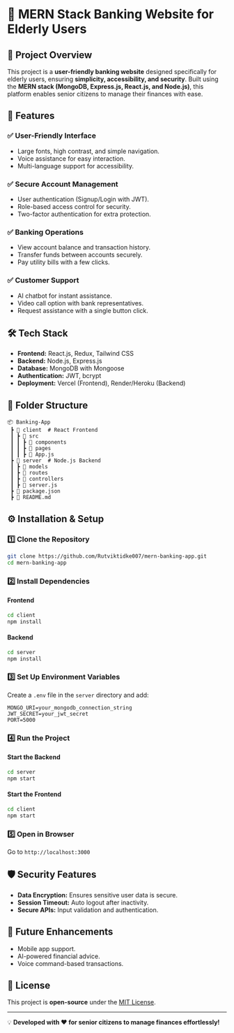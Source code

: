 # 🏦 MERN Stack Banking Website for Elderly Users

## 📌 Project Overview
This project is a **user-friendly banking website** designed specifically for elderly users, ensuring **simplicity, accessibility, and security**. Built using the **MERN stack (MongoDB, Express.js, React.js, and Node.js)**, this platform enables senior citizens to manage their finances with ease.

## 🚀 Features
### ✅ User-Friendly Interface
- Large fonts, high contrast, and simple navigation.
- Voice assistance for easy interaction.
- Multi-language support for accessibility.

### ✅ Secure Account Management
- User authentication (Signup/Login with JWT).
- Role-based access control for security.
- Two-factor authentication for extra protection.

### ✅ Banking Operations
- View account balance and transaction history.
- Transfer funds between accounts securely.
- Pay utility bills with a few clicks.

### ✅ Customer Support
- AI chatbot for instant assistance.
- Video call option with bank representatives.
- Request assistance with a single button click.

## 🛠️ Tech Stack
- **Frontend:** React.js, Redux, Tailwind CSS
- **Backend:** Node.js, Express.js
- **Database:** MongoDB with Mongoose
- **Authentication:** JWT, bcrypt
- **Deployment:** Vercel (Frontend), Render/Heroku (Backend)

## 📂 Folder Structure
```
📦 Banking-App
 ┣ 📂 client  # React Frontend
 ┃ ┣ 📂 src
 ┃ ┃ ┣ 📂 components
 ┃ ┃ ┣ 📂 pages
 ┃ ┃ ┣ 📜 App.js
 ┣ 📂 server  # Node.js Backend
 ┃ ┣ 📂 models
 ┃ ┣ 📂 routes
 ┃ ┣ 📂 controllers
 ┃ ┣ 📜 server.js
 ┣ 📜 package.json
 ┣ 📜 README.md
```

## ⚙️ Installation & Setup
### 1️⃣ Clone the Repository
```sh
git clone https://github.com/Rutviktidke007/mern-banking-app.git
cd mern-banking-app
```

### 2️⃣ Install Dependencies
#### Frontend
```sh
cd client
npm install
```
#### Backend
```sh
cd server
npm install
```

### 3️⃣ Set Up Environment Variables
Create a `.env` file in the `server` directory and add:
```
MONGO_URI=your_mongodb_connection_string
JWT_SECRET=your_jwt_secret
PORT=5000
```

### 4️⃣ Run the Project
#### Start the Backend
```sh
cd server
npm start
```
#### Start the Frontend
```sh
cd client
npm start
```

### 5️⃣ Open in Browser
Go to `http://localhost:3000`

## 🛡️ Security Features
- **Data Encryption:** Ensures sensitive user data is secure.
- **Session Timeout:** Auto logout after inactivity.
- **Secure APIs:** Input validation and authentication.

## 🚀 Future Enhancements
- Mobile app support.
- AI-powered financial advice.
- Voice command-based transactions.

## 📜 License
This project is **open-source** under the [MIT License](LICENSE).

---
💡 **Developed with ❤️ for senior citizens to manage finances effortlessly!**
